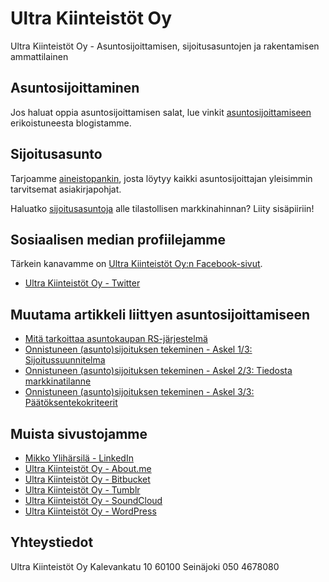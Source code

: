 # Ultra Kiinteistöt Oy

Ultra Kiinteistöt Oy - Asuntosijoittamisen, sijoitusasuntojen ja rakentamisen ammattilainen

## Asuntosijoittaminen

Jos haluat oppia asuntosijoittamisen salat, lue vinkit [asuntosijoittamiseen](https://www.ultrakiinteistot.fi/yritys/asuntosijoittaminen) erikoistuneesta blogistamme.

## Sijoitusasunto

Tarjoamme [aineistopankin](https://www.ultrakiinteistot.fi/yritys/asuntosijoittaminen/aineistopankki), josta löytyy kaikki asuntosijoittajan yleisimmin tarvitsemat asiakirjapohjat.

Haluatko [sijoitusasuntoja](https://www.ultrakiinteistot.fi/yritys/asuntosijoittaminen/sijoitusasunnot) alle tilastollisen markkinahinnan? Liity sisäpiiriin!

## Sosiaalisen median profiilejamme

Tärkein kanavamme on [Ultra Kiinteistöt Oy:n Facebook-sivut](https://www.facebook.com/ultrakiinteistot/).

* [Ultra Kiinteistöt Oy - Twitter](https://twitter.com/ultrakiinteisto)

## Muutama artikkeli liittyen asuntosijoittamiseen

* [Mitä tarkoittaa asuntokaupan RS-järjestelmä](https://www.ultrakiinteistot.fi/yritys/artikkelit/17-mita-tarkoittaa-asuntokaupan-rs-jarjestelma)
* [Onnistuneen (asunto)sijoituksen tekeminen - Askel 1/3: Sijoitussuunnitelma](https://www.ultrakiinteistot.fi/yritys/artikkelit/12-onnistunut-asunto-sijoituspaatos-askel-1-sijoitussuunnitelma)
* [Onnistuneen (asunto)sijoituksen tekeminen - Askel 2/3: Tiedosta markkinatilanne](https://www.ultrakiinteistot.fi/yritys/artikkelit/15-onnistuneen-asunto-sijoituksen-tekeminen-askel-2-3-tiedosta-markkinatilanne)
* [Onnistuneen (asunto)sijoituksen tekeminen - Askel 3/3: Päätöksentekokriteerit](https://www.ultrakiinteistot.fi/yritys/artikkelit/16-onnistuneen-asunto-sijoituksen-tekeminen-askel-3-3-paatoksentekokriteerit)


## Muista sivustojamme

* [Mikko Ylihärsilä - LinkedIn](https://www.linkedin.com/in/mikko-ylih%C3%A4rsil%C3%A4-275776124/)
* [Ultra Kiinteistöt Oy - About.me](https://about.me/ultrakiinteistot)
* [Ultra Kiinteistöt Oy - Bitbucket](https://bitbucket.org/ultrakiinteistot/ultrakiinteistot)
* [Ultra Kiinteistöt Oy - Tumblr](https://ultrakiinteistot.tumblr.com/)
* [Ultra Kiinteistöt Oy - SoundCloud](https://soundcloud.com/ultrakiinteistot)
* [Ultra Kiinteistöt Oy - WordPress](https://ultrakiinteistot.wordpress.com/)

## Yhteystiedot

Ultra Kiinteistöt Oy
Kalevankatu 10
60100 Seinäjoki
050 4678080
